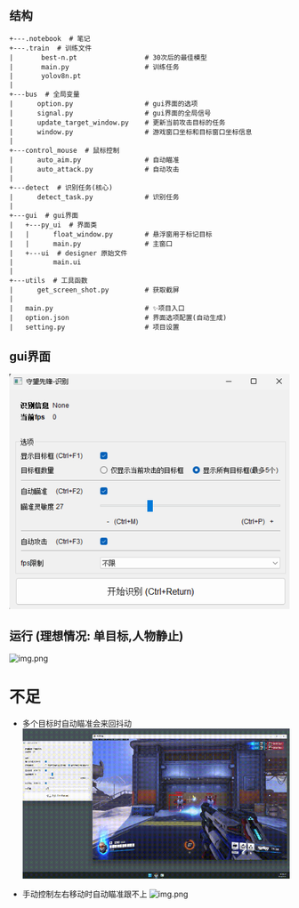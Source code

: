 ## 结构
```
+---.notebook  # 笔记
+---.train  # 训练文件
|       best-n.pt                 # 30次后的最佳模型
|       main.py                   # 训练任务
|       yolov8n.pt
|
+---bus  # 全局变量
|      option.py                  # gui界面的选项
|      signal.py                  # gui界面的全局信号
|      update_target_window.py    # 更新当前攻击目标的任务
|      window.py                  # 游戏窗口坐标和目标窗口坐标信息
|
+---control_mouse  # 鼠标控制
|      auto_aim.py                # 自动瞄准
|      auto_attack.py             # 自动攻击
|
+---detect  # 识别任务(核心)
|      detect_task.py             # 识别任务
|
+---gui  # gui界面
|   +---py_ui  # 界面类
|   |      float_window.py        # 悬浮窗用于标记目标
|   |      main.py                # 主窗口
|   +---ui  # designer 原始文件
|          main.ui
|
+---utils  # 工具函数
|      get_screen_shot.py         # 获取截屏
|
|   main.py                       # ✨项目入口
|   option.json                   # 界面选项配置(自动生成)
|   setting.py                    # 项目设置
```

## gui界面
![img.png](./.readme-file/img.png)

## 运行 (理想情况: 单目标,人物静止)
![img.png](./.readme-file/one.gif)


# 不足
- 多个目标时自动瞄准会来回抖动
![img.png](./.readme-file/mul.gif)

- 手动控制左右移动时自动瞄准跟不上
![img.png](./.readme-file/move.gif)